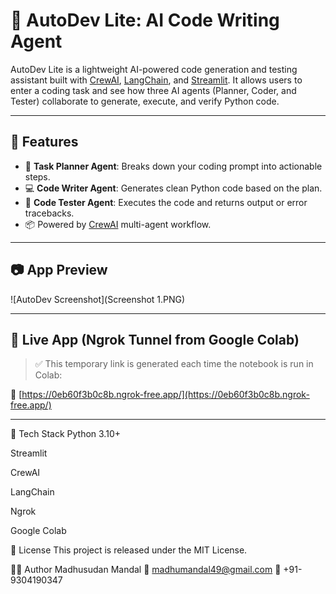 # 🤖 AutoDev Lite: AI Code Writing Agent

AutoDev Lite is a lightweight AI-powered code generation and testing assistant built with [CrewAI](https://docs.crewai.com/), [LangChain](https://www.langchain.com/), and [Streamlit](https://streamlit.io/). It allows users to enter a coding task and see how three AI agents (Planner, Coder, and Tester) collaborate to generate, execute, and verify Python code.

---

## 🎯 Features

- 🧠 **Task Planner Agent**: Breaks down your coding prompt into actionable steps.
- 💻 **Code Writer Agent**: Generates clean Python code based on the plan.
- 🧪 **Code Tester Agent**: Executes the code and returns output or error tracebacks.
- 📦 Powered by [CrewAI](https://docs.crewai.com/) multi-agent workflow.

---

## 📷 App Preview

![AutoDev Screenshot](Screenshot 1.PNG)

---

## 🔗 Live App (Ngrok Tunnel from Google Colab)

> ✅ This temporary link is generated each time the notebook is run in Colab:

🔗 [https://0eb60f3b0c8b.ngrok-free.app/](https://0eb60f3b0c8b.ngrok-free.app/)


---
🧠 Tech Stack
Python 3.10+

Streamlit

CrewAI

LangChain

Ngrok

Google Colab

📄 License
This project is released under the MIT License.

🙋‍♂️ Author
Madhusudan Mandal
📧 madhumandal49@gmail.com
📱 +91-9304190347


